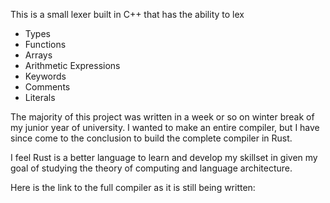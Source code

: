 This is a small lexer built in C++ that has the ability to lex
- Types
- Functions
- Arrays
- Arithmetic Expressions
- Keywords
- Comments
- Literals

The majority of this project was written in a week or so on winter break of my junior year of university. I wanted to make an entire compiler, but I have since come to the conclusion to build the complete compiler in Rust.

I feel Rust is a better language to learn and develop my skillset in given my goal of studying the theory of computing and language architecture. 

Here is the link to the full compiler as it is still being written:
